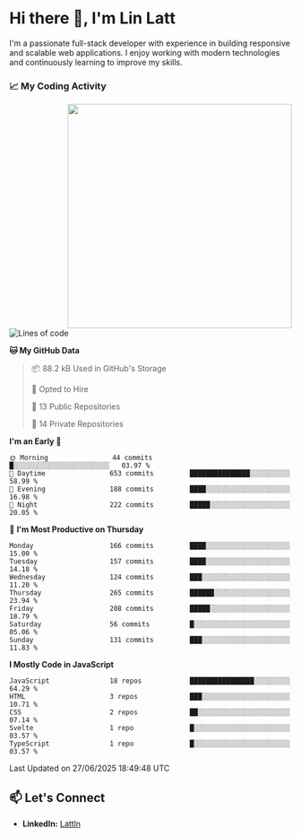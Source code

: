 # Hi there 👋, I'm Lin Latt

I'm a passionate full-stack developer with experience in building responsive and scalable web applications. I enjoy working with modern technologies and continuously learning to improve my skills.

### 📈 My Coding Activity 
<img src="https://github.com/user-attachments/assets/6cec4854-3eec-4600-9120-9be1d3cb2bfe"  width="400px" align="right">

<!--START_SECTION:waka-->
![Lines of code](https://img.shields.io/badge/From%20Hello%20World%20I%27ve%20Written-490.9%20thousand%20lines%20of%20code-blue)

**🐱 My GitHub Data** 

> 📦 88.2 kB Used in GitHub's Storage 
 > 
> 💼 Opted to Hire
 > 
> 📜 13 Public Repositories 
 > 
> 🔑 14 Private Repositories 
 > 
**I'm an Early 🐤** 

```text
🌞 Morning                44 commits          █░░░░░░░░░░░░░░░░░░░░░░░░   03.97 % 
🌆 Daytime                653 commits         ███████████████░░░░░░░░░░   58.99 % 
🌃 Evening                188 commits         ████░░░░░░░░░░░░░░░░░░░░░   16.98 % 
🌙 Night                  222 commits         █████░░░░░░░░░░░░░░░░░░░░   20.05 % 
```
📅 **I'm Most Productive on Thursday** 

```text
Monday                   166 commits         ████░░░░░░░░░░░░░░░░░░░░░   15.00 % 
Tuesday                  157 commits         ████░░░░░░░░░░░░░░░░░░░░░   14.18 % 
Wednesday                124 commits         ███░░░░░░░░░░░░░░░░░░░░░░   11.20 % 
Thursday                 265 commits         ██████░░░░░░░░░░░░░░░░░░░   23.94 % 
Friday                   208 commits         █████░░░░░░░░░░░░░░░░░░░░   18.79 % 
Saturday                 56 commits          █░░░░░░░░░░░░░░░░░░░░░░░░   05.06 % 
Sunday                   131 commits         ███░░░░░░░░░░░░░░░░░░░░░░   11.83 % 
```


**I Mostly Code in JavaScript** 

```text
JavaScript               18 repos            ████████████████░░░░░░░░░   64.29 % 
HTML                     3 repos             ███░░░░░░░░░░░░░░░░░░░░░░   10.71 % 
CSS                      2 repos             ██░░░░░░░░░░░░░░░░░░░░░░░   07.14 % 
Svelte                   1 repo              █░░░░░░░░░░░░░░░░░░░░░░░░   03.57 % 
TypeScript               1 repo              █░░░░░░░░░░░░░░░░░░░░░░░░   03.57 % 
```




 Last Updated on 27/06/2025 18:49:48 UTC
<!--END_SECTION:waka-->

## 📫 Let's Connect

- **LinkedIn:** [Lattln](https://linkedin.com/in/lin-latt)
<!-- - **Portfolio:** [Your Portfolio](https://yourportfolio.com) -->
